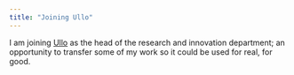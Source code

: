 ```yaml
---
title: "Joining Ullo"
---
```


I am joining [Ullo](http://ullo.f) as the head of the research and innovation department; an opportunity to transfer some of my work so it could be used for real, for good. 
